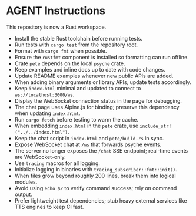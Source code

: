 # AGENT Instructions

This repository is now a Rust workspace.

- Install the stable Rust toolchain before running tests.
- Run tests with `cargo test` from the repository root.
- Format with `cargo fmt` when possible.
- Ensure the `rustfmt` component is installed so formatting can run offline.
- Crate `pete` depends on the local `psyche` crate.
- Keep examples and inline docs up to date with code changes.
- Update README examples whenever new public APIs are added.
- When adding binary arguments or library APIs, update tests accordingly.
- Keep `index.html` minimal and updated to connect to `ws://localhost:3000/ws`.
- Display the WebSocket connection status in the page for debugging.
- The chat page uses Alpine.js for binding; preserve this dependency when updating `index.html`.
- Run `cargo fetch` before testing to warm the cache.
- When embedding `index.html` in the `pete` crate, use `include_str!("../../index.html")`.
- Keep the chat script in `index.html` and `pete/build.rs` in sync.
 - Expose WebSocket chat at `/ws` that forwards psyche events.
 - The server no longer exposes the `/chat` SSE endpoint; real-time events are
   WebSocket-only.
- Use `tracing` macros for all logging.
- Initialize logging in binaries with `tracing_subscriber::fmt::init()`.
- When files grow beyond roughly 200 lines, break them into logical modules.
- Avoid using `echo $?` to verify command success; rely on command output.
- Prefer lightweight test dependencies; stub heavy external services like TTS
  engines to keep CI fast.
